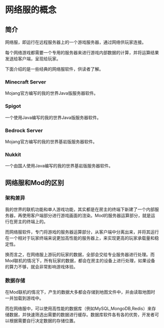 # 网络服的概念

## 简介

网络服，即运行在远程服务器上的一个游戏服务器，通过网络供玩家连接。

每个网络游戏都需要一个专用的服务器来进行游戏内部数据的计算，并将运算结果发送给客户端，呈现给玩家。

下面介绍的是一些经典的网络服软件，供读者了解。

### Minecraft Server

Mojang官方编写的我的世界Java版服务器软件。

### Spigot

一个使用Java编写的我的世界Java版服务器软件。

### Bedrock Server

Mojang官方编写的我的世界基岩版服务器软件。

### Nukkit

一个由国人使用Java编写的我的世界基岩版服务器软件。

## 网络服和Mod的区别

### 架构差异

我的世界的联机功能和单人游戏功能，其实都是在房主的终端下新建了一个内部服务器，再使用客户端部分进行游戏画面的渲染。Mod的服务器运算部分，就是运行在房主的终端上的。

而网络服软件，专门将游戏的服务器运算部分，从客户端中分离出来，并将其运行在一个相对于玩家终端来说更加高性能的服务器上，来实现更高的玩家承载量和稳定性。

换而言之，在网络服上游玩的玩家的数据，全部会交给专业服务器进行处理。而Mod联机的情况下，所有玩家的数据，都会在房主的设备上进行处理，如果设备的算力不够，就会非常影响游戏体验。

### 数据存储

在Mod联机的情况下，产生的数据大多都会存储到地图文件中，并由读取地图时一并加载到游戏中。

而在网络服中，可以使用高性能的数据库（例如MySQL,MongoDB,Redis）来存储数据，并快速筛选出需要的数据进行缓存。数据库软件各有各的优势，开发者可以根据需要自行决定数据的存储位置。

